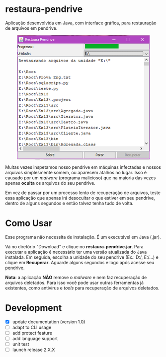 # restaura-pendrive
Aplicação desenvolvida em Java, com interface gráfica, para restauração de arquivos em pendrive.

<p align="center">
	<img src="https://raw.githubusercontent.com/Cledersonbc/restaura-pendrive/master/imgs/recuperando.png"></img>
</p>

Muitas vezes inspetamos nosso pendrive em máquinas infectadas e nossos arquivos simplesmente somem, ou aparecem atalhos no lugar. Isso é causado por um *malware* (programa malicioso) que na maioria das vezes apenas **oculta** os arquivos do seu pendrive.

Em vez de passar por um processo lento de recuperação de arquivos, teste essa aplicação que apenas irá desocultar o que estiver em seu pendrive, dentro de alguns segundos e então talvez tenha tudo de volta.

# Como Usar
Esse programa não necessita de instalação. É um executável em Java (.jar).


Vá no diretório "Download" e clique no **restaura-pendrive.jar**. Para executar a aplicação é necessário ter uma versão atualizada do Java instalada. Em seguida, escolha a unidade do seu pendrive (Ex.: D:/, E:/...) e clique em **Recuperar**. Aguarde alguns segundos e logo após acesse seu pendrive.

**Nota**: a aplicação **NÃO** remove o *malware* e nem faz recuperação de arquivos deletados. Para isso você pode usar outras ferramentas já existentes, como antivírus e *tools* para recuperação de arquivos deletados.

# Development
* [X] update documentation (version 1.0)
* [ ] adapt to CLI usage
* [ ] add protect feature
* [ ] add language support
* [ ] unit test
* [ ] launch release 2.X.X
